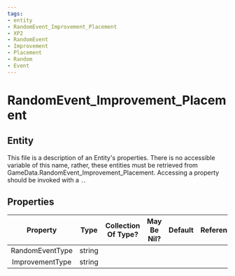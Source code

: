 ```yaml
---
tags:
- entity
- RandomEvent_Improvement_Placement
- XP2
- RandomEvent
- Improvement
- Placement
- Random
- Event
---
```

# RandomEvent_Improvement_Placement
## Entity
This file is a description of an Entity's properties. There is no accessible variable of this name, rather, these entities must be retrieved from GameData.RandomEvent_Improvement_Placement. Accessing a property should be invoked with a `.`.
## Properties
|	Property	|	Type	|	Collection Of Type?	|	May Be Nil?	|	Default	|	References	|	Key	|	Notes	|
|	:-:	|	:-:	|	:-:	|	:-:	|	:-:	|	:-:	|	:-:	|	-:	|
|	RandomEventType	|	string	|		|		|		|		|		|	|
|	ImprovementType	|	string	|		|		|		|		|		|	|
